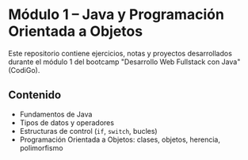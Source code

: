 # Módulo 1 – Java y Programación Orientada a Objetos

Este repositorio contiene ejercicios, notas y proyectos desarrollados durante el módulo 1 del bootcamp "Desarrollo Web Fullstack con Java" (CodiGo).

## Contenido

- Fundamentos de Java
- Tipos de datos y operadores
- Estructuras de control (`if`, `switch`, bucles)
- Programación Orientada a Objetos: clases, objetos, herencia, polimorfismo
